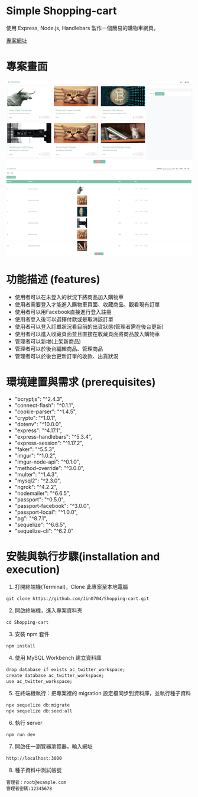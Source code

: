 # Simple Shopping-cart

使用 Express, Node.js, Handlebars
製作一個簡易的購物車網頁。

[專案網址](https://tjshopping-cart-demo.herokuapp.com/)

# 專案畫面

![home-page](home-page.jpg)
![home-page](home-page2.jpg)

# 功能描述 (features)

- 使用者可以在未登入的狀況下將商品加入購物車
- 使用者需要登入才能進入購物車頁面、收藏商品、觀看現有訂單
- 使用者可以用Facebook直接進行登入註冊
- 使用者登入後可以選擇付款或是取消該訂單
- 使用者可以登入訂單狀況看目前的出貨狀態(管理者需在後台更新)
- 使用者可以進入收藏頁面並且直接在收藏頁面將商品放入購物車
- 管理者可以新增(上架新商品)
- 管理者可以於後台編輯商品、管理商品
- 管理者可以於後台更新訂單的收款、出貨狀況

# 環境建置與需求 (prerequisites)

- "bcryptjs": "^2.4.3",
- "connect-flash": "^0.1.1",
- "cookie-parser": "^1.4.5",
- "crypto": "^1.0.1",
- "dotenv": "^10.0.0",
- "express": "^4.17.1",
- "express-handlebars": "^5.3.4",
- "express-session": "^1.17.2",
- "faker": "^5.5.3",
- "imgur": "^1.0.2",
- "imgur-node-api": "^0.1.0",
- "method-override": "^3.0.0",
- "multer": "^1.4.3",
- "mysql2": "^2.3.0",
- "ngrok": "^4.2.2",
- "nodemailer": "^6.6.5",
- "passport": "^0.5.0",
- "passport-facebook": "^3.0.0",
- "passport-local": "^1.0.0",
- "pg": "^8.7.1",
- "sequelize": "^6.6.5",
- "sequelize-cli": "^6.2.0"

# 安裝與執行步驟(installation and execution)

1. 打開終端機(Terminal)，Clone 此專案至本地電腦

```
git clone https://github.com/Jin0704/Shopping-cart.git
```

2. 開啟終端機，進入專案資料夾

```
cd Shopping-cart
```

3. 安裝 npm 套件

```
npm install
```

4. 使用 MySQL Workbench 建立資料庫

```
drop database if exists ac_twitter_workspace;
create database ac_twitter_workspace;
use ac_twitter_workspace;
```

5. 在終端機執行：把專案裡的 migration 設定檔同步到資料庫，並執行種子資料

```
npx sequelize db:migrate
npx sequelize db:seed:all
```

6. 執行 server

```
npm run dev
```

7. 開啟任一瀏覽器瀏覽器，輸入網址

```
http://localhost:3000
```

8. 種子資料中測試帳號

```
管理者：root@example.com
管理者密碼:12345678
```

